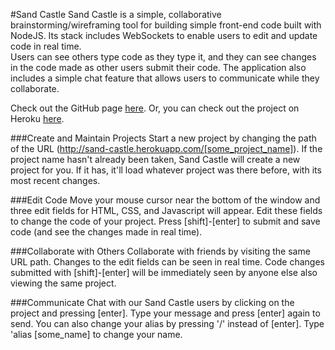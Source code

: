 #Sand Castle
Sand Castle is a simple, collaborative brainstorming/wireframing tool
for building simple front-end code built with NodeJS.  Its stack
includes WebSockets to enable users to edit and update code in real time.  
Users can see others type code as they type it, and they can see changes in
the code made as other users submit their code.  The application also
includes a simple chat feature that allows users to communicate while 
they collaborate.

Check out the GitHub page
[here](https://github.com/roy-pfaffer/sand-castle).  Or, you can
check out the project on Heroku
[here](http://sand-castle.herokuapp.com).

###Create and Maintain Projects
Start a new project by changing the path of the URL
(http://sand-castle.herokuapp.com/[some_project_name]). If the project
name hasn't already been taken, Sand Castle will create a new project
for you. If it has, it'll load whatever project was there before, with
its most recent changes.

###Edit Code
Move your mouse cursor near the bottom of the window and three edit
fields for HTML, CSS, and Javascript will appear. Edit these fields to
change the code of your project. Press [shift]-[enter] to submit and
save code (and see the changes made in real time).

###Collaborate with Others
Collaborate with friends by visiting the same URL path. Changes to the
edit fields can be seen in real time. Code changes submitted with
[shift]-[enter] will be immediately seen by anyone else also viewing the
same project.

###Communicate
Chat with our Sand Castle users by clicking on the project and pressing
[enter]. Type your message and press [enter] again to send. You can also
change your alias by pressing '/' instead of [enter]. Type 'alias
[some_name] to change your name.
